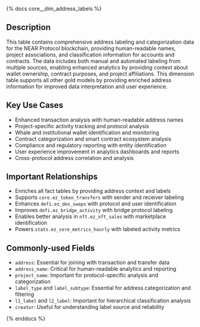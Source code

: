 {% docs core__dim_address_labels %}

## Description
This table contains comprehensive address labeling and categorization data for the NEAR Protocol blockchain, providing human-readable names, project associations, and classification information for accounts and contracts. The data includes both manual and automated labeling from multiple sources, enabling enhanced analytics by providing context about wallet ownership, contract purposes, and project affiliations. This dimension table supports all other gold models by providing enriched address information for improved data interpretation and user experience.

## Key Use Cases
- Enhanced transaction analysis with human-readable address names
- Project-specific activity tracking and protocol analysis
- Whale and institutional wallet identification and monitoring
- Contract categorization and smart contract ecosystem analysis
- Compliance and regulatory reporting with entity identification
- User experience improvement in analytics dashboards and reports
- Cross-protocol address correlation and analysis

## Important Relationships
- Enriches all fact tables by providing address context and labels
- Supports `core.ez_token_transfers` with sender and receiver labeling
- Enhances `defi.ez_dex_swaps` with protocol and user identification
- Improves `defi.ez_bridge_activity` with bridge protocol labeling
- Enables better analysis in `nft.ez_nft_sales` with marketplace identification
- Powers `stats.ez_core_metrics_hourly` with labeled activity metrics

## Commonly-used Fields
- `address`: Essential for joining with transaction and transfer data
- `address_name`: Critical for human-readable analytics and reporting
- `project_name`: Important for protocol-specific analysis and categorization
- `label_type` and `label_subtype`: Essential for address categorization and filtering
- `l1_label` and `l2_label`: Important for hierarchical classification analysis
- `creator`: Useful for understanding label source and reliability

{% enddocs %} 